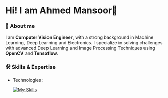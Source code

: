 # Hi! I am Ahmed Mansoor👋

<!--
**ahmed-mans/ahmed-mans** is a ✨ _special_ ✨ repository because its `README.md` (this file) appears on your GitHub profile.

Here are some ideas to get you started:

- 🔭 I’m currently working on ...
- 🌱 I’m currently learning ...
- 👯 I’m looking to collaborate on ...
- 🤔 I’m looking for help with ...
- 💬 Ask me about ...
- 📫 How to reach me: ...
- 😄 Pronouns: ...
- ⚡ Fun fact: ...
-->
### 💬 About me
I am __Computer Vision Engineer__, with a strong background in Machine Learning, Deep Learning and Electronics.
I specialize in solving challenges with advanced Deep Learning and Image Processing Techniques using __OpenCV__ and __Tensoflow__.


### 🛠️ Skills & Expertise

- Technologies :
  
  [![My Skills](https://skillicons.dev/icons?i=opencv,py,cpp,c,tensorflow,pytorch,raspberrypi,arduino,anaconda,vscode,latex,github,git)](https://skillicons.dev)


